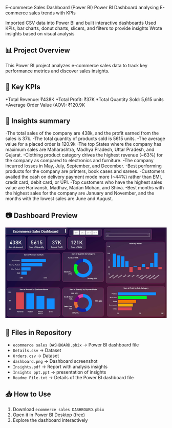 E-commerce Sales Dashboard (Power BI)
Power BI Dashboard analysing E-commerce sales trends with KPIs

Imported CSV data into Power BI and built interactive dashboards
Used KPIs, bar charts, donut charts, slicers, and filters to provide insights
Wrote insights based on visual analysis


## 📊 Project Overview
This Power BI project analyzes e-commerce sales data to track key performance metrics and discover sales insights.

## 🚀 Key KPIs

*Total Revenue: ₹438K
*Total Profit: ₹37K
*Total Quantity Sold: 5,615 units
*Average Order Value (AOV): ₹120.9K


## 🚀 Insights summary
 
-The total sales of the company are 438k, and the profit earned from the sales is 37k.
-The total quantity of products sold is 5615 units.
-The average value for a placed order is 120.9k
-The top States where the company has maximum sales are Maharashtra, Madhya Pradesh, Uttar Pradesh, and Gujarat.
-Clothing product category drives the highest revenue (~63%) for the company as compared to electronics and furniture.
-The company  incurred losses in May, July, September, and December.
-Best performing products for the company are printers, book cases and sarees.
-Customers availed the cash on delivery payment mode more (~44%) rather than EMI, credit card, debit card, or UPI.
-Top customers who have the highest sales value are Harivansh, Madhav, Madan Mohan, and Shiva.
-Best months with the highest sales for the company are January and November, and the months with the  lowest sales are June and August.

## 📷 Dashboard Preview
![Dashboard Screenshot](dashboard.png)

## 📂 Files in Repository
- `ecommerce sales DASHBOARD.pbix` → Power BI dashboard file
- `Details.csv` → Dataset
- `Orders.csv` → Dataset
- `dashboard.png` → Dashboard screenshot
- `Insights.pdf` → Report with analysis insights
- `Insights ppt.ppt` → presentation of insights
- `Readme File.txt` → Details of the Power BI dashboard file

## 📥 How to Use
1. Download `ecommerce sales DASHBOARD.pbix`
2. Open it in Power BI Desktop (free)
3. Explore the dashboard interactively
